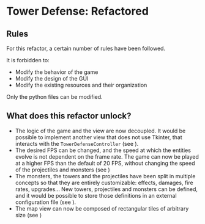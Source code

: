 # Tower Defense: Refactored

## Rules

For this refactor, a certain number of rules have been followed.

It is forbidden to:
- Modify the behavior of the game
- Modify the design of the GUI
- Modify the existing resources and their organization

Only the python files can be modified.

## What does this refactor unlock?

- The logic of the game and the view are now decoupled. It would be possible to implement 
  another view that does not use Tkinter, that interacts with the `TowerDefenseController`
  (see [](tower_defense/tower_defense_controller.py)).
- The desired FPS can be changed, and the speed at which the entities evolve is not dependent
  on the frame rate. The game can now be played at a higher FPS than the default of 20 FPS,
  without changing the speed of the projectiles and monsters (see [](tower_defense/constants.py))
- The monsters, the towers and the projectiles have been split in multiple concepts so that
  they are entirely customizable: effects, damages, fire rates, upgrades... New towers, 
  projectiles and monsters can be defined, and it would be possible to store those definitions 
  in an external configuration file (see [](tower_defense/entities/default)).
- The map view can now be composed of rectangular tiles of arbitrary size (see [](tower_defense/view/map.py))
